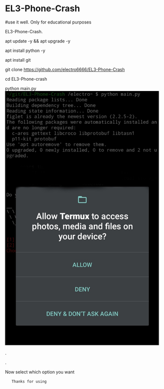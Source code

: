 # EL3-Phone-Crash


#use it well. Only for educational purposes

EL3-Phone-Crash.

apt update -y && apt upgrade -y


apt install python -y

apt install git 
 

git clone https://github.com/electro6666/EL3-Phone-Crash

cd EL3-Phone-crash

python main.py
![CHEESE!](App/permission-01.jpeg)

.

.

Now select which option you want 
 
    
       Thanks for using



